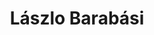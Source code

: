 ---
# organizations:
  # - name: Kellogg School of Management, Northwestern University
    # url: ""
superuser: false
authors:
  - Lászlo Barabási
title: Lászlo Barabási
role: Robert Gray Dodge Professor of Network Science at Northeastern University
# bio: My research interests include ...
draft: false
interests:
  - Network science
  - Statistical physics
  - Biological physics
  - Physics
  - Medicine

social:
  # - icon: envelope
  #   icon_pack: fas
  #   link: mailto:test@example.org
  - icon: cv
    icon_pack: ai
    link: https://www.barabasilab.com/

  - icon: twitter
    icon_pack: fab
    link: https://twitter.com/barabasi
  - icon: google-scholar
    icon_pack: ai
    link: https://scholar.google.com/citations?user=vsj2slIAAAAJ&hl=es
  # - icon: github
  #   icon_pack: fab
  #   link: https://github.com/
# education:
#   courses:
#     - course: Ph.D. in Social Complexity Science
#       # institution: Universidad del Desarrollo
#       # year: 2012
#     - course: M.Sc. Social Complexity Science
#       # institution: Massachusetts Institute of Technology
#       # year: 2009
#     - course: Comercial Engeenering (Economics)
#       # institution: Massachusetts Institute of Technology
#       # year: 2008
email: ""
user_groups:
  - Collaborators
  - Researchers
---